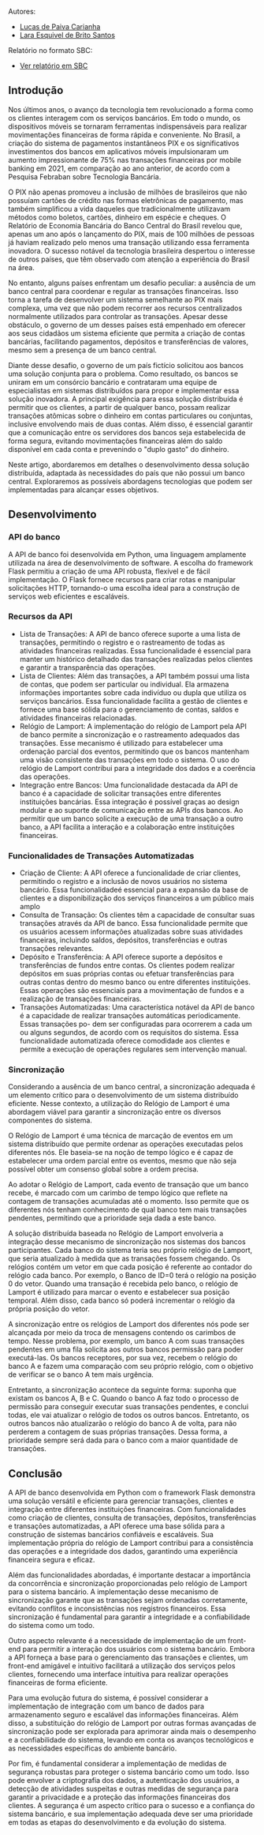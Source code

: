 Autores:
- [Lucas de Paiva Carianha](https://github.com/lpaivao)
- [Lara Esquivel de Brito Santos](https://github.com/laraesquivel)

Relatório no formato SBC:
- [Ver relatório em SBC](relatorio_sbc.pdf)

## Introdução
Nos últimos anos, o avanço da tecnologia tem revolucionado a forma como os clientes interagem com os serviços bancários. Em todo o mundo, os dispositivos móveis se tornaram ferramentas indispensáveis para realizar movimentações financeiras de forma rápida e conveniente. No Brasil, a criação do sistema de pagamentos instantâneos PIX e os significativos investimentos dos bancos em aplicativos móveis impulsionaram um aumento impressionante de 75\% nas transações financeiras por mobile banking em 2021, em comparação ao ano anterior, de acordo com a Pesquisa Febraban sobre Tecnologia Bancária.

O PIX não apenas promoveu a inclusão de milhões de brasileiros que não possuíam cartões de crédito nas formas eletrônicas de pagamento, mas também simplificou a vida daqueles que tradicionalmente utilizavam métodos como boletos, cartões, dinheiro em espécie e cheques. O Relatório de Economia Bancária do Banco Central do Brasil revelou que, apenas um ano após o lançamento do PIX, mais de 100 milhões de pessoas já haviam realizado pelo menos uma transação utilizando essa ferramenta inovadora. O sucesso notável da tecnologia brasileira despertou o interesse de outros países, que têm observado com atenção a experiência do Brasil na área.

No entanto, alguns países enfrentam um desafio peculiar: a ausência de um banco central para coordenar e regular as transações financeiras. Isso torna a tarefa de desenvolver um sistema semelhante ao PIX mais complexa, uma vez que não podem recorrer aos recursos centralizados normalmente utilizados para controlar as transações. Apesar desse obstáculo, o governo de um desses países está empenhado em oferecer aos seus cidadãos um sistema eficiente que permita a criação de contas bancárias, facilitando pagamentos, depósitos e transferências de valores, mesmo sem a presença de um banco central.

Diante desse desafio, o governo de um país fictício solicitou aos bancos uma solução conjunta para o problema. Como resultado, os bancos se uniram em um consórcio bancário e contrataram uma equipe de especialistas em sistemas distribuídos para propor e implementar essa solução inovadora. A principal exigência para essa solução distribuída é permitir que os clientes, a partir de qualquer banco, possam realizar transações atômicas sobre o dinheiro em contas particulares ou conjuntas, inclusive envolvendo mais de duas contas. Além disso, é essencial garantir que a comunicação entre os servidores dos bancos seja estabelecida de forma segura, evitando movimentações financeiras além do saldo disponível em cada conta e prevenindo o "duplo gasto" do dinheiro.

Neste artigo, abordaremos em detalhes o desenvolvimento dessa solução distribuída, adaptada às necessidades do país que não possui um banco central. Exploraremos as possíveis abordagens tecnologias que podem ser implementadas para alcançar esses objetivos.

## Desenvolvimento

### API do banco
A API de banco foi desenvolvida em Python, uma linguagem amplamente utilizada na
área de desenvolvimento de software. A escolha do framework Flask permitiu a criação
de uma API robusta, flexı́vel e de fácil implementação. O Flask fornece recursos para criar
rotas e manipular solicitações HTTP, tornando-o uma escolha ideal para a construção de
serviços web eficientes e escaláveis.
### Recursos da API
- Lista de Transações: A API de banco oferece suporte a uma lista de transações,
permitindo o registro e o rastreamento de todas as atividades financeiras realizadas. Essa funcionalidade é essencial para manter um histórico detalhado das
transações realizadas pelos clientes e garantir a transparência das operações.
- Lista de Clientes: Além das transações, a API também possui uma lista de contas,
que podem ser particular ou individual. Ela armazena informações importantes
sobre cada indivı́duo ou dupla que utiliza os serviços bancários. Essa funcionalidade facilita a gestão de clientes e fornece uma base sólida para o gerenciamento
de contas, saldos e atividades financeiras relacionadas.
- Relógio de Lamport: A implementação do relógio de Lamport pela API de banco
permite a sincronização e o rastreamento adequados das transações. Esse mecanismo é utilizado para estabelecer uma ordenação parcial dos eventos, permitindo
que os bancos mantenham uma visão consistente das transações em todo o sistema. O uso do relógio de Lamport contribui para a integridade dos dados e a
coerência das operações.
- Integração entre Bancos: Uma funcionalidade destacada da API de banco é a
capacidade de solicitar transações entre diferentes instituições bancárias. Essa
integração é possı́vel graças ao design modular e ao suporte de comunicação
entre as APIs dos bancos. Ao permitir que um banco solicite a execução de
uma transação a outro banco, a API facilita a interação e a colaboração entre
instituições financeiras.
### Funcionalidades de Transações Automatizadas
- Criação de Cliente: A API oferece a funcionalidade de criar clientes, permitindo o
registro e a inclusão de novos usuários no sistema bancário. Essa funcionalidadeé essencial para a expansão da base de clientes e a disponibilização dos serviços
financeiros a um público mais amplo
- Consulta de Transação: Os clientes têm a capacidade de consultar suas transações
através da API de banco. Essa funcionalidade permite que os usuários acessem
informações atualizadas sobre suas atividades financeiras, incluindo saldos,
depósitos, transferências e outras transações relevantes.
- Depósito e Transferência: A API oferece suporte a depósitos e transferências de
fundos entre contas. Os clientes podem realizar depósitos em suas próprias contas ou efetuar transferências para outras contas dentro do mesmo banco ou entre
diferentes instituições. Essas operações são essenciais para a movimentação de
fundos e a realização de transações financeiras.
- Transações Automatizadas: Uma caracterı́stica notável da API de banco é a capacidade de realizar transações automáticas periodicamente. Essas transações po-
dem ser configuradas para ocorrerem a cada um ou alguns segundos, de acordo
com os requisitos do sistema. Essa funcionalidade automatizada oferece comodidade aos clientes e permite a execução de operações regulares sem intervenção
manual.
### Sincronização
Considerando a ausência de um banco central, a sincronização adequada é um elemento crítico para o desenvolvimento de um sistema distribuído eficiente. Nesse contexto, a utilização do Relógio de Lamport é uma abordagem viável para garantir a sincronização entre os diversos componentes do sistema.

O Relógio de Lamport é uma técnica de marcação de eventos em um sistema distribuído que permite ordenar as operações executadas pelos diferentes nós. Ele baseia-se na noção de tempo lógico e é capaz de estabelecer uma ordem parcial entre os eventos, mesmo que não seja possível obter um consenso global sobre a ordem precisa.

Ao adotar o Relógio de Lamport, cada evento de transação que um banco recebe, é marcado com um carimbo de tempo lógico que reflete na contagem de transações acumuladas até o momento. Isso permite que os diferentes nós tenham conhecimento de qual banco tem mais transações pendentes, permitindo que a prioridade seja dada a este banco.

A solução distribuída baseada no Relógio de Lamport envolveria a integração desse mecanismo de sincronização nos sistemas dos bancos participantes. Cada banco do sistema teria seu próprio relógio de Lamport, que seria atualizado à medida que as transações fossem chegando. Os relógios contém um vetor em que cada posição é referente ao contador do relógio cada banco. Por exemplo, o Banco de ID=0 terá o relógio na posição 0 do vetor. Quando uma transação é recebida pelo banco, o relógio de Lamport é utilizado para marcar o evento e estabelecer sua posição temporal. Além disso, cada banco só poderá incrementar o relógio da própria posição do vetor.

A sincronização entre os relógios de Lamport dos diferentes nós pode ser alcançada por meio da troca de mensagens contendo os carimbos de tempo. Nesse problema, por exemplo, um banco A com suas transações pendentes em uma fila solicita aos outros bancos permissão para poder executá-las. Os bancos receptores, por sua vez, recebem o relógio do banco A e fazem uma comparação com seu próprio relógio, com o objetivo de verificar se o banco A tem mais urgência.

Entretanto, a sincronização acontece da seguinte forma: suponha que existam os bancos A, B e C. Quando o banco A faz todo o processo de permissão para conseguir executar suas transações pendentes, e conclui todas, ele vai atualizar o relógio de todos os outros bancos. Entretanto, os outros bancos não atualizarão o relógio do banco A de volta, para não perderem a contagem de suas próprias transações. Dessa forma, a prioridade sempre será dada para o banco com a maior quantidade de transações.

## Conclusão
A API de banco desenvolvida em Python com o framework Flask demonstra uma solução versátil e eficiente para gerenciar transações, clientes e integração entre diferentes instituições financeiras. Com funcionalidades como criação de clientes, consulta de transações, depósitos, transferências e transações automatizadas, a API oferece uma base sólida para a construção de sistemas bancários confiáveis e escaláveis. Sua implementação própria do relógio de Lamport contribui para a consistência das operações e a integridade dos dados, garantindo uma experiência financeira segura e eficaz.

Além das funcionalidades abordadas, é importante destacar a importância da concorrência e sincronização proporcionadas pelo relógio de Lamport para o sistema bancário. A implementação desse mecanismo de sincronização garante que as transações sejam ordenadas corretamente, evitando conflitos e inconsistências nos registros financeiros. Essa sincronização é fundamental para garantir a integridade e a confiabilidade do sistema como um todo.

Outro aspecto relevante é a necessidade de implementação de um front-end para permitir a interação dos usuários com o sistema bancário. Embora a API forneça a base para o gerenciamento das transações e clientes, um front-end amigável e intuitivo facilitará a utilização dos serviços pelos clientes, fornecendo uma interface intuitiva para realizar operações financeiras de forma eficiente.

Para uma evolução futura do sistema, é possível considerar a implementação de integração com um banco de dados para armazenamento seguro e escalável das informações financeiras. Além disso, a substituição do relógio de Lamport por outras formas avançadas de sincronização pode ser explorada para aprimorar ainda mais o desempenho e a confiabilidade do sistema, levando em conta os avanços tecnológicos e as necessidades específicas do ambiente bancário.

Por fim, é fundamental considerar a implementação de medidas de segurança robustas para proteger o sistema bancário como um todo. Isso pode envolver a criptografia dos dados, a autenticação dos usuários, a detecção de atividades suspeitas e outras medidas de segurança para garantir a privacidade e a proteção das informações financeiras dos clientes. A segurança é um aspecto crítico para o sucesso e a confiança do sistema bancário, e sua implementação adequada deve ser uma prioridade em todas as etapas do desenvolvimento e da evolução do sistema.
